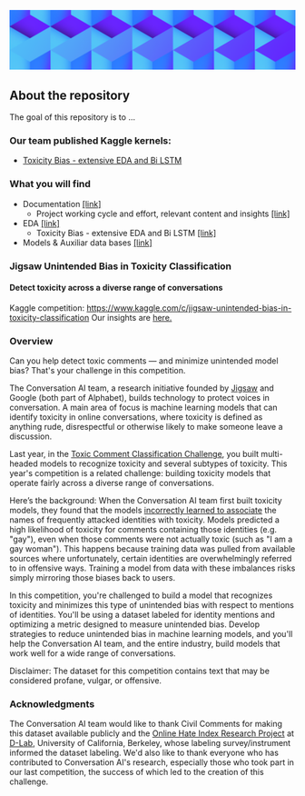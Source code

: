 ![](https://github.com/dimitreOliveira/Jigsaw-UnintendedBiasInToxicityClassification/blob/master/Assets/logo.png)

## About the repository
The goal of this repository is to ...

### Our team published Kaggle kernels:
- [Toxicity Bias - extensive EDA and Bi LSTM](https://www.kaggle.com/dimitreoliveira/toxicity-bias-extensive-eda-and-bi-lstm)

### What you will find
- Documentation [[link]](https://github.com/dimitreOliveira/Jigsaw-UnintendedBiasInToxicityClassification/tree/master/Documentation)
  - Project working cycle and effort, relevant content and insights [[link]](https://github.com/dimitreOliveira/Jigsaw-UnintendedBiasInToxicityClassification/blob/master/Documentation/Planning.md)
- EDA [[link]](https://github.com/dimitreOliveira/Jigsaw-UnintendedBiasInToxicityClassification/tree/master/EDA)
  - Toxicity Bias - extensive EDA and Bi LSTM [[link]](https://github.com/dimitreOliveira/Jigsaw-UnintendedBiasInToxicityClassification/blob/master/EDA/Toxicity%20Bias%20-%20extensive%20EDA%20and%20Bi%20LSTM.ipynb)
- Models & Auxiliar data bases [[link]](https://github.com/dimitreOliveira/Jigsaw-UnintendedBiasInToxicityClassification/tree/master/Model%20backlog)

### Jigsaw Unintended Bias in Toxicity Classification
#### Detect toxicity across a diverse range of conversations

Kaggle competition: https://www.kaggle.com/c/jigsaw-unintended-bias-in-toxicity-classification
Our insights are [here.]()

### Overview
Can you help detect toxic comments ― and minimize unintended model bias? That's your challenge in this competition.

The Conversation AI team, a research initiative founded by [Jigsaw](https://jigsaw.google.com/) and Google (both part of Alphabet), builds technology to protect voices in conversation. A main area of focus is machine learning models that can identify toxicity in online conversations, where toxicity is defined as anything rude, disrespectful or otherwise likely to make someone leave a discussion.

Last year, in the [Toxic Comment Classification Challenge](https://www.kaggle.com/c/jigsaw-toxic-comment-classification-challenge#description), you built multi-headed models to recognize toxicity and several subtypes of toxicity. This year's competition is a related challenge: building toxicity models that operate fairly across a diverse range of conversations.

Here’s the background: When the Conversation AI team first built toxicity models, they found that the models [incorrectly learned to associate](https://medium.com/the-false-positive/unintended-bias-and-names-of-frequently-targeted-groups-8e0b81f80a23) the names of frequently attacked identities with toxicity. Models predicted a high likelihood of toxicity for comments containing those identities (e.g. "gay"), even when those comments were not actually toxic (such as "I am a gay woman"). This happens because training data was pulled from available sources where unfortunately, certain identities are overwhelmingly referred to in offensive ways. Training a model from data with these imbalances risks simply mirroring those biases back to users.

In this competition, you're challenged to build a model that recognizes toxicity and minimizes this type of unintended bias with respect to mentions of identities. You'll be using a dataset labeled for identity mentions and optimizing a metric designed to measure unintended bias. Develop strategies to reduce unintended bias in machine learning models, and you'll help the Conversation AI team, and the entire industry, build models that work well for a wide range of conversations.

Disclaimer: The dataset for this competition contains text that may be considered profane, vulgar, or offensive.

### Acknowledgments
The Conversation AI team would like to thank Civil Comments for making this dataset available publicly and the [Online Hate Index Research Project](http://dh.berkeley.edu/projects/online-hate-index-ohi-research-project?utm_source=BCNM+Subscribers&utm_campaign=d5d78bba5e-natasha-schull-oct12_COPY_01&utm_medium=email&utm_term=0_eb59bfff9e-d5d78bba5e-281420185) at [D-Lab](https://dlab.berkeley.edu/), University of California, Berkeley, whose labeling survey/instrument informed the dataset labeling. We'd also like to thank everyone who has contributed to Conversation AI's research, especially those who took part in our last competition, the success of which led to the creation of this challenge.
